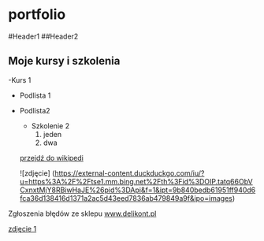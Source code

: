 # portfolio
#Header1
##Header2


## Moje kursy i szkolenia
-Kurs 1
- Podlista 1
- Podlista2
  - Szkolenie 2
    1. jeden
    2. dwa
   

  [przejdź do wikipedi](https://www.wikipedia.org/)

  ![zdjęcie] (https://external-content.duckduckgo.com/iu/?u=https%3A%2F%2Ftse1.mm.bing.net%2Fth%3Fid%3DOIP.tatq66ObVCxnxtMjY8RBiwHaJE%26pid%3DApi&f=1&ipt=9b840bedb61951ff940d6fca36d138416d1371a2ac5d43eed7836ab479849a9f&ipo=images)

Zgłoszenia błędów ze sklepu www.delikont.pl

[zdjęcie 1](https://github.com/AndrzejIt/portfolio/assets/144881625/1a9b1e03-c999-4fbd-8e9e-61a5241cdc3d)

  
  
